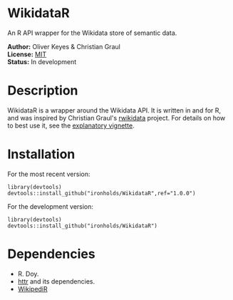WikidataR
=========

An R API wrapper for the Wikidata store of semantic data.

__Author:__ Oliver Keyes & Christian Graul<br/> 
__License:__ [MIT](http://opensource.org/licenses/MIT)<br/>
__Status:__ In development

Description
======
WikidataR is a wrapper around the Wikidata API. It is written in and for R, and was inspired by Christian Graul's
[rwikidata](https://github.com/chgrl/rwikidata) project. For details on how to best use it, see the [explanatory
vignette](https://github.com/Ironholds/WikidataR/blob/master/vignettes/Introduction.Rmd).

Installation
======

For the most recent version:

    library(devtools)
    devtools::install_github("ironholds/WikidataR",ref="1.0.0")
    
For the development version:

    library(devtools)
    devtools::install_github("ironholds/WikidataR")
    
Dependencies
======
* R. Doy.
* [httr](http://cran.r-project.org/web/packages/httr/index.html) and its dependencies.
* [WikipediR](https://github.com/Ironholds/WikipediR)